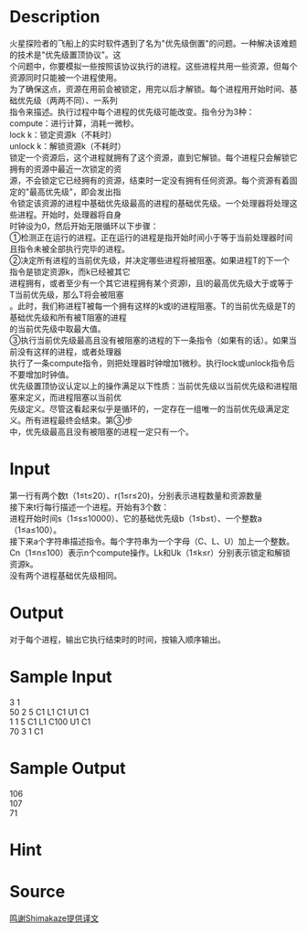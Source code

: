 
# Description

<div class="content"><div>
<div>
<div>火星探险者的飞船上的实时软件遇到了名为&#34;优先级倒置&#34;的问题。一种解决该难题的技术是&#34;优先级置顶协议&#34;。这</div>
<div>个问题中，你要模拟一些按照该协议执行的进程。这些进程共用一些资源，但每个资源同时只能被一个进程使用。</div>
<div>为了确保这点，资源在用前会被锁定，用完以后才解锁。每个进程用开始时间、基础优先级（两两不同）、一系列</div>
<div>指令来描述。执行过程中每个进程的优先级可能改变。指令分为3种：</div>
<div>compute：进行计算，消耗一微秒。</div>
<div>lock k：锁定资源k（不耗时）</div>
<div>unlock k：解锁资源k（不耗时）</div>
<div>锁定一个资源后，这个进程就拥有了这个资源，直到它解锁。每个进程只会解锁它拥有的资源中最近一次锁定的资</div>
<div>源，不会锁定它已经拥有的资源，结束时一定没有拥有任何资源。每个资源有着固定的&#34;最高优先级&#34;，即会发出指</div>
<div>令锁定该资源的进程中基础优先级最高的进程的基础优先级。一个处理器将处理这些进程。开始时，处理器将自身</div>
<div>时钟设为0，然后开始无限循环以下步骤：</div>
<div>①检测正在运行的进程。正在运行的进程是指开始时间小于等于当前处理器时间且指令未被全部执行完毕的进程。</div>
<div>②决定所有进程的当前优先级，并决定哪些进程将被阻塞。如果进程T的下一个指令是锁定资源k，而k已经被其它</div>
<div>进程拥有，或者至少有一个其它进程拥有某个资源l，且l的最高优先级大于或等于T当前优先级，那么T将会被阻塞</div>
<div>。此时，我们称进程T被每一个拥有这样的k或l的进程阻塞。T的当前优先级是T的基础优先级和所有被T阻塞的进程</div>
<div>的当前优先级中取最大值。</div>
<div>③执行当前优先级最高且没有被阻塞的进程的下一条指令（如果有的话）。如果当前没有这样的进程，或者处理器</div>
<div>执行了一条compute指令，则把处理器时钟增加1微秒。执行lock或unlock指令后不要增加时钟值。</div>
<div>优先级置顶协议认定以上的操作满足以下性质：当前优先级以当前优先级和进程阻塞来定义，而进程阻塞以当前优</div>
<div>先级定义。尽管这看起来似乎是循环的，一定存在一组唯一的当前优先级满足定义。所有进程最终会结束。第③步</div>
<div>中，优先级最高且没有被阻塞的进程一定只有一个。</div>
</div>
</div></div>

# Input

<div class="content"><div></div>
<div>
<div>第一行有两个数t（1≤t≤20）、r(1≤r≤20)，分别表示进程数量和资源数量</div>
<div>接下来t行每行描述一个进程。开始有3个数：</div>
<div>进程开始时间s（1≤s≤10000）、它的基础优先级b（1≤b≤t）、一个整数a（1≤a≤100）。</div>
<div>接下来a个字符串描述指令。每个字符串为一个字母（C、L、U）加上一个整数。</div>
<div>Cn（1≤n≤100）表示n个compute操作。Lk和Uk（1≤k≤r）分别表示锁定和解锁资源k。</div>
<div>没有两个进程基础优先级相同。</div>
</div></div>

# Output

<div class="content"><div>对于每个进程，输出它执行结束时的时间，按输入顺序输出。</div>
<div></div></div>

# Sample Input

<div class="content"><span class="sampledata">3 1<br/>
50 2 5 C1 L1 C1 U1 C1<br/>
1 1 5 C1 L1 C100 U1 C1<br/>
70 3 1 C1<br/>
</span></div>

# Sample Output

<div class="content"><span class="sampledata">106<br/>
107<br/>
71<br/>
</span></div>

# Hint

<div class="content"><p></p></div>

# Source

<div class="content"><p><a href="problemset.php?search=鸣谢Shimakaze提供译文">鸣谢Shimakaze提供译文</a></p></div>

